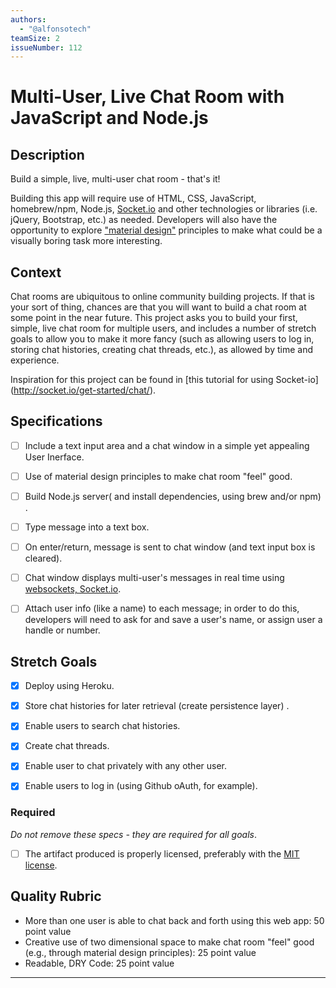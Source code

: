 ```yaml
---
authors:
  - "@alfonsotech"
teamSize: 2
issueNumber: 112
---
```


# Multi-User, Live Chat Room with JavaScript and Node.js

## Description

Build a simple, live, multi-user chat room - that's it!

Building this app will require use of HTML, CSS, JavaScript, homebrew/npm, Node.js, [Socket.io](http://socket.io/) and other technologies or libraries (i.e. jQuery, Bootstrap, etc.) as needed. Developers will also have the opportunity to explore ["material design"](https://material.google.com/#) principles to make what could be a visually boring task more interesting.


## Context

Chat rooms are ubiquitous to online community building projects. If that is your sort of thing, chances are that you will want to build a chat room at some point in the near future. This project asks you to build your first, simple, live chat room for multiple users, and includes a number of stretch goals to allow you to make it more fancy (such as allowing users to log in, storing chat histories, creating chat threads, etc.), as allowed by time and experience. 

Inspiration for this project can be found in [this tutorial for using Socket-io] (http://socket.io/get-started/chat/).


## Specifications

- [ ] Include a text input area and a chat window in a simple yet appealing User Inerface.
- [ ] Use of material design principles to make chat room "feel" good.
- [ ] Build Node.js server( and install dependencies, using brew and/or npm) .
- [ ] Type message into a text box.
- [ ] On enter/return, message is sent to chat window (and text input box is cleared).
- [ ] Chat window displays multi-user's messages in real time using [websockets, Socket.io](https://developer.mozilla.org/en-US/docs/Web/API/WebSockets_API).
- [ ] Attach user info (like a name) to each message; in order to do this, developers will need to ask for and save a user's name, or assign user a handle or number.


## Stretch Goals
- [x] Deploy using Heroku.
- [x] Store chat histories for later retrieval (create persistence layer) .
- [x] Enable users to search chat histories.
- [x] Create chat threads.
- [x] Enable user to chat privately with any other user.
- [x] Enable users to log in (using Github oAuth, for example).


### Required

_Do not remove these specs - they are required for all goals_.

- [ ] The artifact produced is properly licensed, preferably with the [MIT license][mit-license].

## Quality Rubric

- More than one user is able to chat back and forth using this web app: 50 point value
- Creative use of two dimensional space to make chat room "feel" good (e.g., through material design principles): 25 point value
- Readable, DRY Code: 25 point value

---






[mit-license]: https://opensource.org/licenses/MIT

